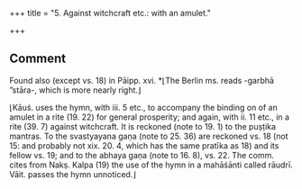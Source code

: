 +++
title = "5. Against witchcraft etc.: with an amulet."

+++
## Comment
Found also (except vs. 18) in Pāipp. xvi. *⌊The Berlin ms. reads -garbhā ”stāra-, which is more nearly right.⌋


⌊Kāuś. uses the hymn, with iii. 5 etc., to accompany the binding on of an amulet in a rite (19. 22) for general prosperity; and again, with ii. 11 etc., in a rite (39. 7) against witchcraft. It is reckoned (note to 19. 1) to the puṣṭika mantras. To the svastyayana gaṇa (note to 25. 36) are reckoned vs. 18 (not 15: and probably not xix. 20. 4, which has the same pratīka as 18) and its fellow vs. 19; and to the abhaya gaṇa (note to 16. 8), vs. 22. The comm. cites from Nakṣ. Kalpa (19) the use of the hymn in a mahāśānti called rāudrī. Vāit. passes the hymn unnoticed.⌋
